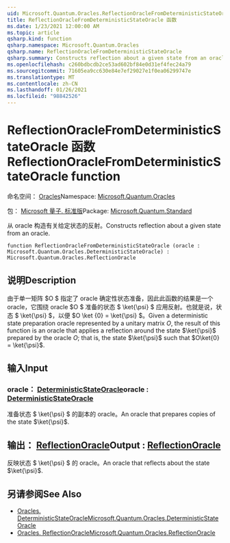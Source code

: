 ```yaml
---
uid: Microsoft.Quantum.Oracles.ReflectionOracleFromDeterministicStateOracle
title: ReflectionOracleFromDeterministicStateOracle 函数
ms.date: 1/23/2021 12:00:00 AM
ms.topic: article
qsharp.kind: function
qsharp.namespace: Microsoft.Quantum.Oracles
qsharp.name: ReflectionOracleFromDeterministicStateOracle
qsharp.summary: Constructs reflection about a given state from an oracle.
ms.openlocfilehash: c260bdbcdb2ce53ad602bf84e0d31ef4fec24a79
ms.sourcegitcommit: 71605ea9cc630e84e7ef29027e1f0ea06299747e
ms.translationtype: MT
ms.contentlocale: zh-CN
ms.lasthandoff: 01/26/2021
ms.locfileid: "98842526"
---
```

# <a name="reflectionoraclefromdeterministicstateoracle-function"></a><span data-ttu-id="c5e88-102">ReflectionOracleFromDeterministicStateOracle 函数</span><span class="sxs-lookup"><span data-stu-id="c5e88-102">ReflectionOracleFromDeterministicStateOracle function</span></span>

<span data-ttu-id="c5e88-103">命名空间： [Oracles](xref:Microsoft.Quantum.Oracles)</span><span class="sxs-lookup"><span data-stu-id="c5e88-103">Namespace: [Microsoft.Quantum.Oracles](xref:Microsoft.Quantum.Oracles)</span></span>

<span data-ttu-id="c5e88-104">包： [Microsoft 量子. 标准版](https://nuget.org/packages/Microsoft.Quantum.Standard)</span><span class="sxs-lookup"><span data-stu-id="c5e88-104">Package: [Microsoft.Quantum.Standard](https://nuget.org/packages/Microsoft.Quantum.Standard)</span></span>


<span data-ttu-id="c5e88-105">从 oracle 构造有关给定状态的反射。</span><span class="sxs-lookup"><span data-stu-id="c5e88-105">Constructs reflection about a given state from an oracle.</span></span>

```qsharp
function ReflectionOracleFromDeterministicStateOracle (oracle : Microsoft.Quantum.Oracles.DeterministicStateOracle) : Microsoft.Quantum.Oracles.ReflectionOracle
```


## <a name="description"></a><span data-ttu-id="c5e88-106">说明</span><span class="sxs-lookup"><span data-stu-id="c5e88-106">Description</span></span>

<span data-ttu-id="c5e88-107">由于单一矩阵 $O $ 指定了 oracle 确定性状态准备，因此此函数的结果是一个 oracle，它围绕 oracle $O $ 准备的状态 $ \ket{\psi} $ 应用反射。也就是说，状态 $ \ket{\psi} $，以便 $O \ket {0} = \ket{\psi} $。</span><span class="sxs-lookup"><span data-stu-id="c5e88-107">Given a deterministic state preparation oracle represented by a unitary matrix $O$, the result of this function is an oracle that applies a reflection around the state $\ket{\psi}$ prepared by the oracle $O$; that is, the state $\ket{\psi}$ such that $O\ket{0} = \ket{\psi}$.</span></span>

## <a name="input"></a><span data-ttu-id="c5e88-108">输入</span><span class="sxs-lookup"><span data-stu-id="c5e88-108">Input</span></span>

### <a name="oracle--deterministicstateoracle"></a><span data-ttu-id="c5e88-109">oracle： [DeterministicStateOracle](xref:Microsoft.Quantum.Oracles.DeterministicStateOracle)</span><span class="sxs-lookup"><span data-stu-id="c5e88-109">oracle : [DeterministicStateOracle](xref:Microsoft.Quantum.Oracles.DeterministicStateOracle)</span></span>

<span data-ttu-id="c5e88-110">准备状态 $ \ket{\psi} $ 的副本的 oracle。</span><span class="sxs-lookup"><span data-stu-id="c5e88-110">An oracle that prepares copies of the state $\ket{\psi}$.</span></span>



## <a name="output--reflectionoracle"></a><span data-ttu-id="c5e88-111">输出： [ReflectionOracle](xref:Microsoft.Quantum.Oracles.ReflectionOracle)</span><span class="sxs-lookup"><span data-stu-id="c5e88-111">Output : [ReflectionOracle](xref:Microsoft.Quantum.Oracles.ReflectionOracle)</span></span>

<span data-ttu-id="c5e88-112">反映状态 $ \ket{\psi} $ 的 oracle。</span><span class="sxs-lookup"><span data-stu-id="c5e88-112">An oracle that reflects about the state $\ket{\psi}$.</span></span>

## <a name="see-also"></a><span data-ttu-id="c5e88-113">另请参阅</span><span class="sxs-lookup"><span data-stu-id="c5e88-113">See Also</span></span>

- [<span data-ttu-id="c5e88-114">Oracles. DeterministicStateOracle</span><span class="sxs-lookup"><span data-stu-id="c5e88-114">Microsoft.Quantum.Oracles.DeterministicStateOracle</span></span>](xref:Microsoft.Quantum.Oracles.DeterministicStateOracle)
- [<span data-ttu-id="c5e88-115">Oracles. ReflectionOracle</span><span class="sxs-lookup"><span data-stu-id="c5e88-115">Microsoft.Quantum.Oracles.ReflectionOracle</span></span>](xref:Microsoft.Quantum.Oracles.ReflectionOracle)